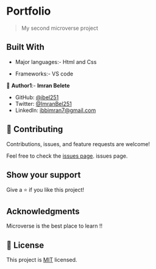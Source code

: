 # Portfolio

> My second microverse project

## Built With

- Major languages:- Html and Css

- Frameworks:- VS code


👤 **Author1**:- **Imran Belete**

- GitHub: [@ibel251](https://github.com/githubhandle)
- Twitter: [@ImranBel251](https://twitter.com/twitterhandle)
- LinkedIn: [ibbimran7@gmail.com](https://linkedin.com/in/linkedinhandle)


## 🤝 Contributing

Contributions, issues, and feature requests are welcome!

Feel free to check the [issues page](../../issues/). issues page. 


## Show your support

Give a ⭐️ if you like this project!



## Acknowledgments

Microverse is the best place to learn !!



## 📝 License

This project is [MIT](./MIT.md) licensed.

